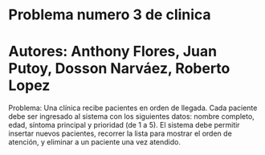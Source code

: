 # Problema numero 3 de clinica
# Autores: Anthony Flores, Juan Putoy, Dosson Narváez, Roberto Lopez

Problema: Una clínica recibe pacientes en orden de llegada. Cada paciente debe ser ingresado al sistema
con los siguientes datos: nombre completo, edad, síntoma principal y prioridad (de 1 a 5). El
sistema debe permitir insertar nuevos pacientes, recorrer la lista para mostrar el orden de
atención, y eliminar a un paciente una vez atendido. 
